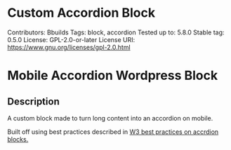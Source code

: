 # Custom Accordion Block
Contributors:      Bbuilds
Tags:              block, accordion
Tested up to:      5.8.0
Stable tag:        0.5.0
License:           GPL-2.0-or-later
License URI:       https://www.gnu.org/licenses/gpl-2.0.html

# Mobile Accordion Wordpress Block

## Description

A custom block made to turn long content into an accordion on mobile.

Built off using best practices described in [W3 best practices on accrdion blocks.](https://www.w3.org/TR/wai-aria-practices-1.1/examples/accordion/accordion.html)
